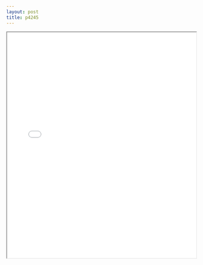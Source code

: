 ```yaml
---
layout: post
title: p4245
---
```


<div class="pdf-container">
<iframe src="/ea/assets/pdfs/pubs.n.ins/p4245.pdf" height="600" width="100%" allowFullScreen="true"></iframe>
</div>

